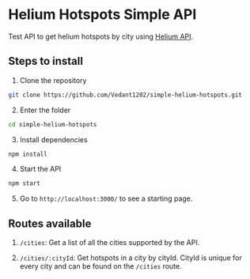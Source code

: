 # Helium Hotspots Simple API

Test API to get helium hotspots by city using [Helium API](https://docs.helium.com/api/).

## Steps to install

1. Clone the repository

```bash
git clone https://github.com/Vedant1202/simple-helium-hotspots.git
```

2. Enter the folder
```bash
cd simple-helium-hotspots
```

3. Install dependencies
```bash
npm install
```

4. Start the API
```bash
npm start
```

5. Go to `http://localhost:3000/` to see a starting page.



## Routes available

1. `/cities`: Get a list of all the cities supported by the API. 

2. `/cities/:cityId`: Get hotspots in a city by cityId. CityId is unique for every city and can be found on the `/cities` route.